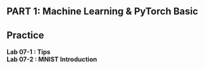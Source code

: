 ## PART 1: Machine Learning & PyTorch Basic

## Practice
**Lab 07-1 : Tips**    
**Lab 07-2 : MNIST Introduction**

